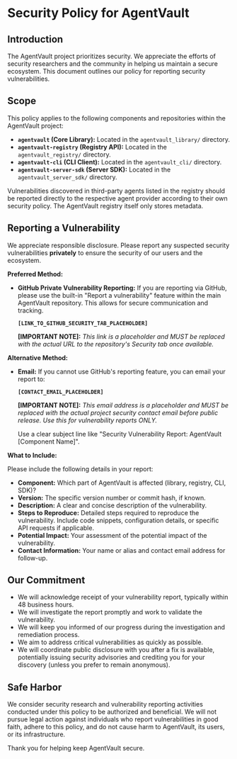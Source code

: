 # Security Policy for AgentVault

## Introduction

The AgentVault project prioritizes security. We appreciate the efforts of security researchers and the community in helping us maintain a secure ecosystem. This document outlines our policy for reporting security vulnerabilities.

## Scope

This policy applies to the following components and repositories within the AgentVault project:

*   **`agentvault` (Core Library):** Located in the `agentvault_library/` directory.
*   **`agentvault-registry` (Registry API):** Located in the `agentvault_registry/` directory.
*   **`agentvault-cli` (CLI Client):** Located in the `agentvault_cli/` directory.
*   **`agentvault-server-sdk` (Server SDK):** Located in the `agentvault_server_sdk/` directory.

Vulnerabilities discovered in third-party agents listed in the registry should be reported directly to the respective agent provider according to their own security policy. The AgentVault registry itself only stores metadata.

## Reporting a Vulnerability

We appreciate responsible disclosure. Please report any suspected security vulnerabilities **privately** to ensure the security of our users and the ecosystem.

**Preferred Method:**

*   **GitHub Private Vulnerability Reporting:** If you are reporting via GitHub, please use the built-in "Report a vulnerability" feature within the main AgentVault repository. This allows for secure communication and tracking.

    **`[LINK_TO_GITHUB_SECURITY_TAB_PLACEHOLDER]`**

    **[IMPORTANT NOTE]:** *This link is a placeholder and MUST be replaced with the actual URL to the repository's Security tab once available.*

**Alternative Method:**

*   **Email:** If you cannot use GitHub's reporting feature, you can email your report to:

    **`[CONTACT_EMAIL_PLACEHOLDER]`**

    **[IMPORTANT NOTE]:** *This email address is a placeholder and MUST be replaced with the actual project security contact email before public release. Use this for vulnerability reports ONLY.*

    Use a clear subject line like "Security Vulnerability Report: AgentVault [Component Name]".

**What to Include:**

Please include the following details in your report:

*   **Component:** Which part of AgentVault is affected (library, registry, CLI, SDK)?
*   **Version:** The specific version number or commit hash, if known.
*   **Description:** A clear and concise description of the vulnerability.
*   **Steps to Reproduce:** Detailed steps required to reproduce the vulnerability. Include code snippets, configuration details, or specific API requests if applicable.
*   **Potential Impact:** Your assessment of the potential impact of the vulnerability.
*   **Contact Information:** Your name or alias and contact email address for follow-up.

## Our Commitment

*   We will acknowledge receipt of your vulnerability report, typically within 48 business hours.
*   We will investigate the report promptly and work to validate the vulnerability.
*   We will keep you informed of our progress during the investigation and remediation process.
*   We aim to address critical vulnerabilities as quickly as possible.
*   We will coordinate public disclosure with you after a fix is available, potentially issuing security advisories and crediting you for your discovery (unless you prefer to remain anonymous).

## Safe Harbor

We consider security research and vulnerability reporting activities conducted under this policy to be authorized and beneficial. We will not pursue legal action against individuals who report vulnerabilities in good faith, adhere to this policy, and do not cause harm to AgentVault, its users, or its infrastructure.

Thank you for helping keep AgentVault secure.
